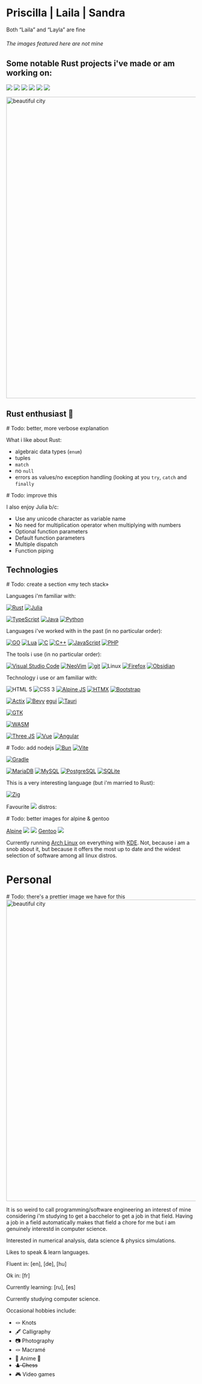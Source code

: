 # Priscilla | Laila | Sandra
Both “Laila” and “Layla” are fine
###### The images featured here are not mine

## Some notable Rust projects i've made or am working on:
[![](https://github-readme-stats.vercel.app/api/pin/?username=an-Iceberg&repo=Balls&theme=outrun)](https://github.com/an-Iceberg/balls)
[![](https://github-readme-stats.vercel.app/api/pin/?username=an-Iceberg&repo=balls_with_physics&theme=shades-of-purple)](https://github.com/an-Iceberg/balls_with_physics)
[![](https://github-readme-stats.vercel.app/api/pin/?username=an-Iceberg&repo=balls_particles&theme=midnight-purple)](https://github.com/an-Iceberg/balls_particles)
[![](https://github-readme-stats.vercel.app/api/pin/?username=an-Iceberg&repo=grid_path_finder&theme=jolly)](https://github.com/an-Iceberg/grid_path_finder)
[![](https://github-readme-stats.vercel.app/api/pin/?username=an-Iceberg&repo=rust_maze_generator&theme=calm_pink)](https://github.com/an-Iceberg/rust_maze_generator)
[![](https://github-readme-stats.vercel.app/api/pin/?username=an-Iceberg&repo=rust_graph_visualiser&theme=ambient_gradient)](https://github.com/an-Iceberg/rust_graph_visualiser)

<img alt="beautiful city" width="800" src="city51.jpeg">

## Rust enthusiast 🦀
\# Todo: better, more verbose explanation

What i like about Rust:
- algebraic data types (`enum`)
- tuples
- `match`
- no `null`
- errors as values/no exception handling (looking at you `try`, `catch` and `finally`

\# Todo: improve this

I also enjoy Julia b/c:
- Use any unicode character as variable name
- No need for multiplication operator when multiplying with numbers
- Optional function parameters
- Default function parameters
- Multiple dispatch
- Function piping

## Technologies
\# Todo: create a section «my tech stack»

Languages i'm familiar with:

[![Rust](rust.svg)](https://www.rust-lang.org/)
[![Julia](julia.svg)](https://julialang.org/)

[![TypeScript](typescript.svg)](https://www.typescriptlang.org/)
[![Java](java.svg)](https://www.java.com/en/)
[![Python](python.svg)](https://www.python.org/)

Languages i've worked with in the past (in no particular order):

[![GO](go.svg)](https://go.dev/)
[![Lua](lua.svg)](https://www.lua.org/)
[![C](c.svg)](https://en.wikipedia.org/wiki/C_(programming_language))
[![C++](cpp.svg)](https://en.wikipedia.org/wiki/C%2B%2B)
[![JavaScript](javascript.svg)](https://developer.mozilla.org/en-US/docs/Web/JavaScript)
[![PHP](php2.svg)](https://www.php.net/)

The tools i use (in no particular order):

[![Visual Studio Code](visualstudiocode1.svg)](https://code.visualstudio.com/)
[![NeoVim](neovim3.svg)](https://neovim.io/)
[![git](git1.svg)](https://git-scm.com/)
![Linux](linux2.svg)
[![Firefox](firefox3.svg)](https://www.mozilla.org/en-US/firefox/new/)
[![Obsidian](obsidian1.svg)](https://obsidian.md/)

Technology i use or am familiar with:

![HTML 5](html1.svg)
![CSS 3](css1.svg)
[![Alpine JS](alpinejs.svg)](https://alpinejs.dev/)
[![HTMX](htmx.svg)](https://htmx.org/)
[![Bootstrap](bootstrap1.svg)](https://getbootstrap.com/)

[![Actix](actix.svg)](https://actix.rs/)
[![Bevy](bevy.svg)](https://bevyengine.org/)
[egui](https://www.egui.rs/)
[![Tauri](tauri.svg)](https://v2.tauri.app/)

[![GTK](gtk.svg)](https://www.gtk.org/)

[![WASM](wasm.svg)](https://webassembly.org/)

[![Three JS](threejs.svg)](https://threejs.org/)
[![Vue](vue3.svg)](https://vuejs.org/)
[![Angular](angular1.svg)](https://angular.dev/)

\# Todo: add nodejs
[![Bun](bun.svg)](https://bun.sh/)
[![Vite](vitejs1.svg)](https://vitejs.dev/)

[![Gradle](gradle.svg)](https://gradle.org/)

[![MariaDB](mariadb2.svg)](https://mariadb.org/)
[![MySQL](mysql1.svg)](https://www.mysql.com/)
[![PostgreSQL](postgresql1.svg)](https://www.postgresql.org/)
[![SQLite](sqlite2.svg)](https://www.sqlite.org/)

<!-- [![]()]() -->

This is a very interesting language (but i'm married to Rust):

[![Zig](zig.svg)](https://ziglang.org/)

Favourite ![](linux2.svg) distros:

\# Todo: better images for alpine & gentoo

[Alpine](https://www.alpinelinux.org/)
[![](arch1.svg)](https://archlinux.org/)
[![](debian1.svg)](https://www.debian.org/)
[Gentoo](https://www.gentoo.org/)
[![](tailsos1.svg)](https://tails.net/)

Currently running [Arch Linux](https://archlinux.org/) on everything with [KDE](https://kde.org/).
Not, because i am a snob about it, but because it offers the most up to date and the widest selection of software among all linux distros.

# Personal

\# Todo: there's a prettier image we have for this
<img alt="beautiful city" width="800" src="train3.jpeg">

It is so weird to call programming/software engineering an interest of mine considering i'm studying to get a bacchelor to get a job in that field. Having a job in a field automatically makes that field a chore for me but i am genuinely interestd in computer science.

Interested in numerical analysis, data science & physics simulations.

Likes to speak & learn languages.

Fluent in: [en], [de], [hu]

Ok in: [fr]

Currently learning: [ru], [es]

Currently studying computer science.

Occasional hobbies include:
- 🪢 Knots
- 🖋️ Calligraphy
- 📷 Photography
- 🪢 Macramé
- 🌸 Anime 💮
- ~~♟️ Chess~~
- 🎮 Video games

<!--
**an-Iceberg/an-Iceberg** is a ✨ _special_ ✨ repository because its `README.md` (this file) appears on your GitHub profile.

Here are some ideas to get you started:

- 🔭 I’m currently working on ...
- 🌱 I’m currently learning ...
- 👯 I’m looking to collaborate on ...
- 🤔 I’m looking for help with ...
- 💬 Ask me about ...
- 📫 How to reach me: ...
- 😄 Pronouns: ...
- ⚡ Fun fact: ...
-->

<!--
[![Sandra's GitHub stats](https://github-readme-stats.vercel.app/api?username=an-iceberg&theme=outrun&show_icons=true)](https://github.com/an-Iceberg/readme)

[![Top Langs](https://github-readme-stats.vercel.app/api/top-langs/?username=an-Iceberg&theme=outrun)](https://github.com/anuraghazra/github-readme-stats)

[![Readme Card](https://github-readme-stats.vercel.app/api/pin/?username=anuraghazra&repo=github-readme-stats&theme=ambient_gradient)](https://github.com/anuraghazra/github-readme-stats)
-->
